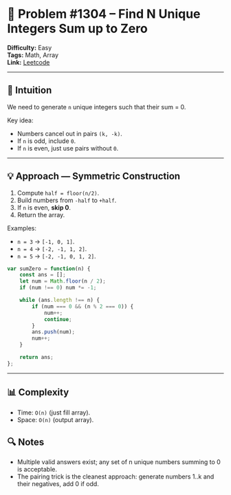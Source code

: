 # 🧩 Problem #1304 – Find N Unique Integers Sum up to Zero

**Difficulty:** Easy  
**Tags:** Math, Array  
**Link:** [Leetcode](https://leetcode.com/problems/find-n-unique-integers-sum-up-to-zero/description/)  

---

## 🧠 Intuition  
We need to generate `n` unique integers such that their sum = 0.  

Key idea:  
- Numbers cancel out in pairs `(k, -k)`.  
- If `n` is odd, include `0`.  
- If `n` is even, just use pairs without `0`.  

---

## 💡 Approach — Symmetric Construction  

1. Compute `half = floor(n/2)`.  
2. Build numbers from `-half` to `+half`.  
3. If `n` is even, **skip 0**.  
4. Return the array.  

Examples:  
- `n = 3` → `[-1, 0, 1]`.  
- `n = 4` → `[-2, -1, 1, 2]`.  
- `n = 5` → `[-2, -1, 0, 1, 2]`.  

```javascript []
var sumZero = function(n) {
    const ans = [];
    let num = Math.floor(n / 2);
    if (num !== 0) num *= -1;

    while (ans.length !== n) {
        if (num === 0 && (n % 2 === 0)) {
            num++;
            continue;
        }
        ans.push(num);
        num++;
    }

    return ans;
};
```
---

## 📊 Complexity

- Time: `O(n)` (just fill array).
- Space: `O(n)` (output array).

## 🔍 Notes

- Multiple valid answers exist; any set of n unique numbers summing to 0 is acceptable.
- The pairing trick is the cleanest approach: generate numbers 1..k and their negatives, add 0 if odd.
